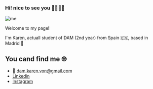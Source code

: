 ### Hi! nice to see you 👋👩🏻‍💻

![me](https://user-images.githubusercontent.com/104897824/206687296-56567af8-7578-40b9-b86a-5e094255cb13.png)

Welcome to my page!

I'm Karen, actuall student of DAM (2nd year) from Spain 🇪🇸, based in Madrid 📍

## You cand find me 🌐
- 📧 dam.karen.von@gmail.com
- [Linkedin](https://www.linkedin.com/in/karen-von/)
- [Instagram](https://www.instagram.com/karen_ukiz/)

<!--
**KarenVon/KarenVon** is a ✨ _special_ ✨ repository because its `README.md` (this file) appears on your GitHub profile.

Here are some ideas to get you started:

- 🔭 I’m currently working on ...
- 🌱 I’m currently learning ...
- 👯 I’m looking to collaborate on ...
- 🤔 I’m looking for help with ...
- 💬 Ask me about ...
- 📫 How to reach me: ...
- 😄 Pronouns: ...
- ⚡ Fun fact: ...
-->
